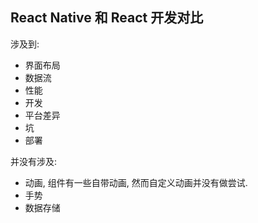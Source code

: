 
React Native 和 React 开发对比
----

涉及到:

* 界面布局
* 数据流
* 性能
* 开发
* 平台差异
* 坑
* 部署

并没有涉及:

* 动画, 组件有一些自带动画, 然而自定义动画并没有做尝试.
* 手势
* 数据存储
